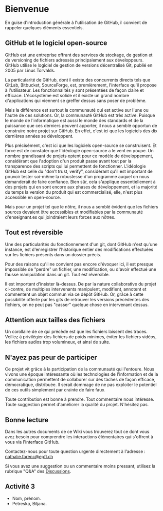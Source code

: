 
# Bienvenue

En guise d'introduction générale à l'utilisation de GitHub, il convient de rappeler quelques éléments essentiels. 

## GitHub et le logiciel open-source

GitHub est une entreprise offrant des services de stockage, de gestion et de versioning de fichiers adressés principalement aux développeurs. GitHub utilise le logiciel de gestion de versions décentralisé Git, publié en 2005 par Linus Torvalds. 

La particularité de GitHub, dont il existe des concurrents directs tels que GitLab, Bitbucket, SourceForge, est, premièrement, l'interface qu'il propose à l'utilisateur. Les fonctionnalités y sont présentées de façon claire et efficace. L'écosystème est solide et il existe un grand nombre d'applications qui viennent se greffer dessus sans poser de problème. 

Mais la différence est surtout la communauté qui est active sur l'une ou l'autre de ces solutions. Or, la communauté GitHub est très active. Puisque le monde de l'informatique est aussi le monde des standards et de la puissance que ces derniers peuvent apporter, il nous a semblé opportun de construire notre projet sur GitHub. En effet, c'est ici que les logiciels des dix dernières années se développent. 

Plus précisément, c'est ici que les logiciels open-source se construisent. Et force est de constater que l'idéologie open-source a le vent en poupe. Un nombre grandissant de projets optent pour ce modèle de développement, considérant que l'adoption d'un produit passe avant tout par la transparence des scripts qui lui permettent de fonctionner. L'idéologie GitHub est celle du "don't trust, verify", considérant qu'il est important de pouvoir tester soi-même la robustesse d'un programme auquel on nous demanderait de faire confiance. Bien sûr, cela s'applique essentiellement à des projets qui en sont encore aux phases de développement, et la majorité du temps la version du produit qui est commercialisé, elle, n'est plus accessible en open-source. 

Mais pour un projet tel que le nôtre, il nous a semblé évident que les fichiers sources devaient être accessibles et modifiables par la communauté d'enseignant.es qui joindraient leurs forces aux nôtres. 

## Tout est réversible

Une des particularités du fonctionnement d'un git, dont GitHub n'est qu'une instance, est d'enregistrer l'historique entier des modifications effectuées sur les fichiers présents dans un dossier précis. 

Pour des raisons qu'il ne convient pas encore d'évoquer ici, il est presque impossible de "perdre" un fichier, une modification, ou d'avoir effectué une fausse manipulation dans un git. Tout est réversible. 

Il est important d'insister là-dessus. De par la nature collaborative du projet ci-contre, de multiples intervenants manipulent, modifient, annotent et commentent un objet commun via ce dépôt GitHub. Or, grâce à cette possibilité offerte par les gits de retrouver les versions précédentes des fichiers, on ne peut pas "casser" quelque chose en intervenant dessus. 

## Attention aux tailles des fichiers

Un corollaire de ce qui précède est que les fichiers laissent des traces. Veillez à privilégier des fichiers de poids minimes, éviter les fichiers vidéos, les fichiers audios trop volumineux, et ainsi de suite. 

## N'ayez pas peur de participer

Ce projet vit grâce à la participation de la communauté qui l'entoure. Nous vivons une époque intéressante où les technologies de l'information et de la communication permettent de collaborer sur des tâches de façon efficace, démocratique, distribuée. Il serait dommage de ne pas exploiter le potentiel de ces outils simplement par crainte de faire faux. 

Toute contribution est bonne à prendre. Tout commentaire nous intéresse. Toute suggestion permet d'améliorer la qualité du projet. N'hésitez pas. 

## Bonne lecture

Dans les autres documents de ce Wiki vous trouverez tout ce dont vous avez besoin pour comprendre les interactions élémentaires qui s'offrent à vous via l'interface GitHub. 

Contactez-nous pour toute question urgente directement à l'adresse : nathalie.farenc@epfl.ch

Si vous avez une suggestion ou un commentaire moins pressant, utilisez la rubrique "Q&A" des [Discussions](https://github.com/edunumsec2/book/discussions/categories/q-a). 


## Activité 3 

- Nom, prénom. 
- Petreska, Biljana.
